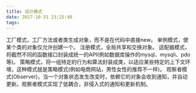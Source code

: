 ```yaml
---
title: 设计模式
date: 2017-10-31 23:25:40
tags:
---
```


工厂模式，工厂方法或者类生成对象，而不是在代码中直接new。
单例模式，使某个类的对象仅允许创建一个。
注册模式，全局共享和交换对象。
适配器模式，将截然不同的函数接口封装成统一的API(例如数据库操作的mysql、mysqli、pdo等)。
策略模式，将一组特定的行为和算法封装成类，以适应某些特定的上下文环境，这种模式就是策略模式(例如电商网站，男性女性的推荐不一样)。
观察者模式(Observer)，当一个对象状态发生改变时，依赖它的对象会收到通知，并自动更新。观察者模式实现了低耦合，非侵入式的通知和更新机制。